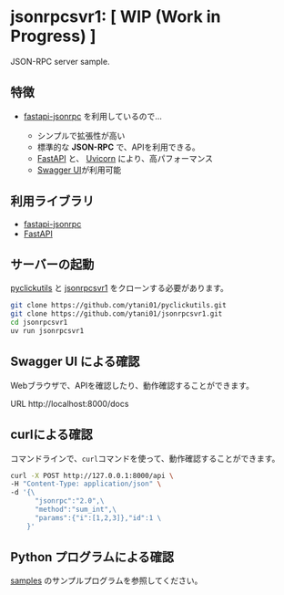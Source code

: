 # jsonrpcsvr1: [ **WIP** (Work in Progress) ]

JSON-RPC server sample.


## 特徴

- [fastapi-jsonrpc](https://github.com/smagafurov/fastapi-jsonrpc)
  を利用しているので…

  - シンプルで拡張性が高い
  - 標準的な **JSON-RPC** で、APIを利用できる。
  - [FastAPI](https://fastapi.tiangolo.com/) と、
    [Uvicorn](https://uvicorn.dev/) により、高パフォーマンス
  - [Swagger UI](https://swagger.io/tools/swagger-ui/)が利用可能


## 利用ライブラリ

- [fastapi-jsonrpc](https://github.com/smagafurov/fastapi-jsonrpc)
- [FastAPI](https://fastapi.tiangolo.com/)


## サーバーの起動

[pyclickutils](https://github.com/ytani01/pyclickutils.git)
と
[jsonrpcsvr1](https://github.com/ytani01/jsonrpcsvr1.git)
をクローンする必要があります。

``` bash
git clone https://github.com/ytani01/pyclickutils.git
git clone https://github.com/ytani01/jsonrpcsvr1.git
cd jsonrpcsvr1
uv run jsonrpcsvr1
```


## Swagger UI による確認

Webブラウザで、APIを確認したり、動作確認することができます。

URL  http://localhost:8000/docs


## curlによる確認

コマンドラインで、`curl`コマンドを使って、動作確認することができます。

``` bash
curl -X POST http://127.0.0.1:8000/api \
-H "Content-Type: application/json" \
-d '{\
      "jsonrpc":"2.0",\
      "method":"sum_int",\
      "params":{"i":[1,2,3]},"id":1 \
    }'
```


## Python プログラムによる確認

[samples](samples/) のサンプルプログラムを参照してください。
